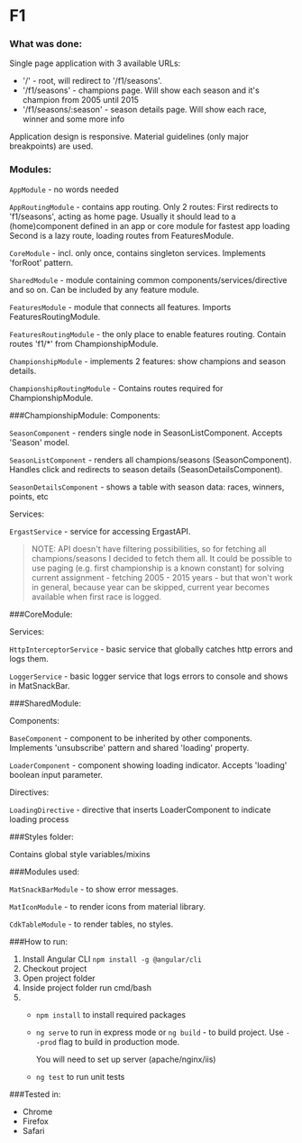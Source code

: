 # F1

### What was done:
Single page application with 3 available URLs:
- '/' - root, will redirect to '/f1/seasons'.
- '/f1/seasons' - champions page. Will show each season and it's champion from 2005 until 2015
- '/f1/seasons/:season' - season details page. Will show each race, winner and some more info

Application design is responsive. Material guidelines (only major breakpoints) are used.

### Modules:
`AppModule` - no words needed

`AppRoutingModule` - contains app routing. Only 2 routes:
First redirects to 'f1/seasons', acting as home page.
Usually it should lead to a (home)component defined in an app or core module for fastest app loading
Second is a lazy route, loading routes from FeaturesModule. 
     
`CoreModule` - incl. only once, contains singleton services. Implements 'forRoot' pattern.

`SharedModule` - module containing common components/services/directive and so on. Can be included by any feature module.

`FeaturesModule` - module that connects all features. Imports FeaturesRoutingModule.

`FeaturesRoutingModule` - the only place to enable features routing. 
Contain routes 'f1/*' from ChampionshipModule.
     
`ChampionshipModule` - implements 2 features: show champions and season details.

`ChampionshipRoutingModule` - Contains routes required for ChampionshipModule.
         
###ChampionshipModule:
Components:

`SeasonComponent` - renders single node in SeasonListComponent. 
Accepts 'Season' model.
                          
`SeasonListComponent` - renders all champions/seasons (SeasonComponent). 
Handles click and redirects to season details (SeasonDetailsComponent).

`SeasonDetailsComponent` - shows a table with season data: races, winners, points, etc
        
Services:

`ErgastService` - service for accessing ErgastAPI.
>NOTE: API doesn't have filtering possibilities, so for fetching all champions/seasons
>I decided to fetch them all. It could be possible to use paging (e.g. first championship is a known constant) for solving current assignment - fetching
>2005 - 2015 years - but that won't work in general, because year can be skipped, current year becomes available when first race is logged. 
        
###CoreModule:

Services:

`HttpInterceptorService` - basic service that globally catches http errors and logs them.

`LoggerService` - basic logger service that logs errors to console and shows in MatSnackBar.
        
###SharedModule:

Components:

`BaseComponent` - component to be inherited by other components. Implements 'unsubscribe' pattern and shared 'loading' property.

`LoaderComponent` - component showing loading indicator. Accepts 'loading' boolean input parameter.
        
Directives:

`LoadingDirective` - directive that inserts LoaderComponent to indicate loading process

###Styles folder:

Contains global style variables/mixins

###Modules used:

`MatSnackBarModule` - to show error messages.

`MatIconModule` - to render icons from material library.

`CdkTableModule` - to render tables, no styles.
    
###How to run:
1. Install Angular CLI `npm install -g @angular/cli`
2. Checkout project
3. Open project folder
4. Inside project folder run cmd/bash
5. 
    - `npm install` to install required packages
    
    - `ng serve` to run in express mode or
      `ng build` - to build project. Use `--prod` flag to build in production mode.
      
       You will need to set up server (apache/nginx/iis)
        
    - `ng test` to run unit tests

###Tested in:
- Chrome
- Firefox
- Safari
